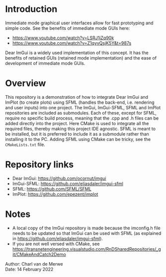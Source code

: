 # Introduction
Immediate mode graphical user interfaces allow for fast prototyping and simple code. See the benefits of immediate mode GUIs here:
- https://www.youtube.com/watch?v=LSRJ1jZq90k
- https://www.youtube.com/watch?v=Z1qyvQsjK5Y&t=987s

Dear ImGui is a widely used implementation of this concept. It has the benefits of retained GUIs (retained mode implementation) and the ease of development of immediate mode GUIs.

# Overview 
This repository is a demonstration of how to integrate Dear ImGui and ImPlot (to create plots) using SFML (handles the back-end, i.e. rendering and user inputs) into one project. 
The ImGui, ImGui-SFML, SFML and ImPlot repositories are included as submodules. 
Each of these, except for SFML, require no specific build process, meaning that the .cpp and .h files can be added directly into the project. Here CMake is used to integrate all the required files, thereby making this project IDE agnostic.
SFML is meant to be installed, but it is preferred to include it as a submodule rather than installing it to the PC. Adding SFML using CMake can be tricky, see the `CMakeLists.txt` file.

# Repository links
- Dear ImGui: https://github.com/ocornut/imgui
- ImGui-SFML: https://github.com/eliasdaler/imgui-sfml
- SFML: https://github.com/SFML/SFML
- ImPlot: https://github.com/epezent/implot

# Notes
- A local copy of the ImGui repository is made because the imconfig.h file needs to be updated so that ImGui can be used with SFML (as explained in https://github.com/eliasdaler/imgui-sfml).
- If you are not well versed with CMake, see https://transnetengineering.visualstudio.com/RnDSharedRepositories/_git/CMakeAndCatch2Demo

Author: Charl van de Merwe  
Date: 14 February 2022